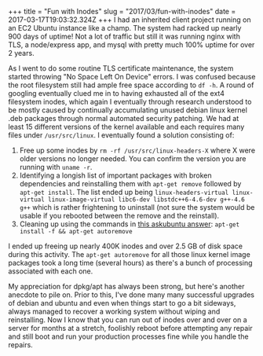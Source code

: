 +++
title = "Fun with Inodes"
slug = "2017/03/fun-with-inodes"
date = 2017-03-17T19:03:32.324Z
+++
I had an inherited client project running on an EC2 Ubuntu instance like a champ. The system had racked up nearly 900 days of uptime! Not a lot of traffic but still it was running nginx with TLS, a node/express app, and mysql with pretty much 100% uptime for over 2 years.

As I went to do some routine TLS certificate maintenance, the system started throwing "No Space Left On Device" errors. I was confused because the root filesystem still had ample free space according to `df -h`. A round of googling eventually clued me in to having exhausted all of the ext4 filesystem inodes, which again I eventually through research understood to be mostly caused by continually accumulating unused debian linux kernel .deb packages through normal automated security patching. We had at least 15 different versions of the kernel available and each requires many files under `/usr/src/linux`. I eventually found a solution consisting of:

1. Free up some inodes by `rm -rf /usr/src/linux-headers-X` where X were older versions no longer needed. You can confirm the version you are running with `uname -r`.
2. Identifying a longish list of important packages with broken dependencies and reinstalling them with `apt-get remove` followed by `apt-get install`. The list ended up being `linux-headers-virtual linux-virtual linux-image-virtual libc6-dev libstdc++6-4.6-dev g++-4.6 g++` which is rather frightening to uninstall (not sure the system would be usable if you rebooted between the remove and the reinstall).
3. Cleaning up using the commands in [this askubuntu answer](http://askubuntu.com/a/564558/43030): `apt-get install -f && apt-get autoremove`

I ended up freeing up nearly 400K inodes and over 2.5 GB of disk space during this activity. The `apt-get autoremove` for all those linux kernel image packages took a long time (several hours) as there's a bunch of processing associated with each one.

My appreciation for dpkg/apt has always been strong, but here's another anecdote to pile on. Prior to this, I've done many many successful upgrades of debian and ubuntu and even when things start to go a bit sideways, always managed to recover a working system without wiping and reinstalling. Now I know that you can run out of inodes over and over on a server for months at a stretch, foolishly reboot before attempting any repair and still boot and run your production processes fine while you handle the repairs.
